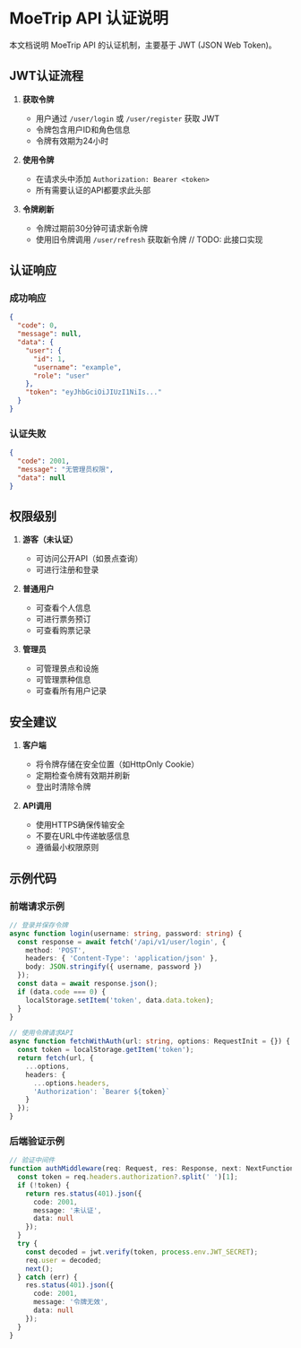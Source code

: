 # MoeTrip API 认证说明

本文档说明 MoeTrip API 的认证机制，主要基于 JWT (JSON Web Token)。

## JWT认证流程

1. **获取令牌**
   - 用户通过 `/user/login` 或 `/user/register` 获取 JWT
   - 令牌包含用户ID和角色信息
   - 令牌有效期为24小时

2. **使用令牌**
   - 在请求头中添加 `Authorization: Bearer <token>`
   - 所有需要认证的API都要求此头部

3. **令牌刷新**
   - 令牌过期前30分钟可请求新令牌
   - 使用旧令牌调用 `/user/refresh` 获取新令牌 // TODO: 此接口实现

## 认证响应

### 成功响应
```json
{
  "code": 0,
  "message": null,
  "data": {
    "user": {
      "id": 1,
      "username": "example",
      "role": "user"
    },
    "token": "eyJhbGciOiJIUzI1NiIs..."
  }
}
```

### 认证失败
```json
{
  "code": 2001,
  "message": "无管理员权限",
  "data": null
}
```

## 权限级别

1. **游客（未认证）**
   - 可访问公开API（如景点查询）
   - 可进行注册和登录

2. **普通用户**
   - 可查看个人信息
   - 可进行票务预订
   - 可查看购票记录

3. **管理员**
   - 可管理景点和设施
   - 可管理票种信息
   - 可查看所有用户记录

## 安全建议

1. **客户端**
   - 将令牌存储在安全位置（如HttpOnly Cookie）
   - 定期检查令牌有效期并刷新
   - 登出时清除令牌

2. **API调用**
   - 使用HTTPS确保传输安全
   - 不要在URL中传递敏感信息
   - 遵循最小权限原则

## 示例代码

### 前端请求示例
```typescript
// 登录并保存令牌
async function login(username: string, password: string) {
  const response = await fetch('/api/v1/user/login', {
    method: 'POST',
    headers: { 'Content-Type': 'application/json' },
    body: JSON.stringify({ username, password })
  });
  const data = await response.json();
  if (data.code === 0) {
    localStorage.setItem('token', data.data.token);
  }
}

// 使用令牌请求API
async function fetchWithAuth(url: string, options: RequestInit = {}) {
  const token = localStorage.getItem('token');
  return fetch(url, {
    ...options,
    headers: {
      ...options.headers,
      'Authorization': `Bearer ${token}`
    }
  });
}
```

### 后端验证示例
```typescript
// 验证中间件
function authMiddleware(req: Request, res: Response, next: NextFunction) {
  const token = req.headers.authorization?.split(' ')[1];
  if (!token) {
    return res.status(401).json({
      code: 2001,
      message: '未认证',
      data: null
    });
  }
  try {
    const decoded = jwt.verify(token, process.env.JWT_SECRET);
    req.user = decoded;
    next();
  } catch (err) {
    res.status(401).json({
      code: 2001,
      message: '令牌无效',
      data: null
    });
  }
}
```
